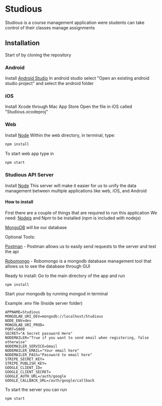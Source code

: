 # Studious
Studious is a course management application were students can take control of their classes manage assignments

## Installation
Start of by cloning the repository

### Android

Install [Android Studio](https://developer.android.com/studio/index.html)
In android studio select "Open an existing android studio project" and select the android folder

### iOS

Install Xcode through Mac App Store
Open the file in iOS called "Studious.xcodeproj"

### Web
Install [Node](https://nodejs.org/en/)
Within the web directory, in terminal, type: 
```javascript
npm install
```
To start web app type in
```javascript
npm start
```
### Studious API Server
Install [Node](https://nodejs.org/en/)
This server will make it easier for us to unify the data management between
multiple applications like web, iOS, and Android

#### How to install
First there are a couple of things that are required to run this application
We need:
[Nodejs](https://nodejs.org/en/) and Npm to be installed (npm is included with nodejs)

[MongoDB](https://www.mongodb.com/download-center?jmp=nav) will be our database

Optional Tools:

[Postman](https://www.getpostman.com/) - Postman allows us to easily send requests to the server and test the api

[Robomongo](https://robomongo.org/) - Robomongo is a mongodb database management tool that allows us to see the database through GUI

Ready to install:
Go to the main directory of the app and run 
```javacript
npm install
```
Start your mongodb by running mongod in terminal

Example .env file (Inside server folder)

```
APPNAME=Studious
MONGOLAB_URI_DEV=mongodb://localhost/Studious
NODE_ENV=dev
MONGOLAB_URI_PROD=
PORT=5000
SECRET="A Secret password Here"
NODEMAILER="True if you want to send email when registering, false otherwise"
NODEMAILER_SERVICE=Gmail
NODEMAILER_EMAIL="Your email here"
NODEMAILER_PASS="Password to email here"
STRIPE_SECRET_KEY=
STRIPE_PUBLISH_KEY=
GOOGLE_CLIENT_ID=
GOOGLE_CLIENT_SECRET=
GOOGLE_AUTH_URL=/auth/google
GOOGLE_CALLBACK_URL=/auth/google/callback
```
To start the server you can run
```javascript
npm start
```